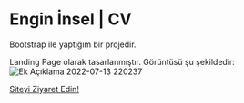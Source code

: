 # Engin İnsel | CV
Bootstrap ile yaptığım bir projedir.

Landing Page olarak tasarlanmıştır. Görüntüsü şu şekildedir:
![Ek Açıklama 2022-07-13 220237](https://user-images.githubusercontent.com/76450122/178811405-48b23fa9-cfd7-466c-8fa6-ca28a12770ab.jpg)

[Siteyi Ziyaret Edin!](https://enqinsel-cv.vercel.app)

